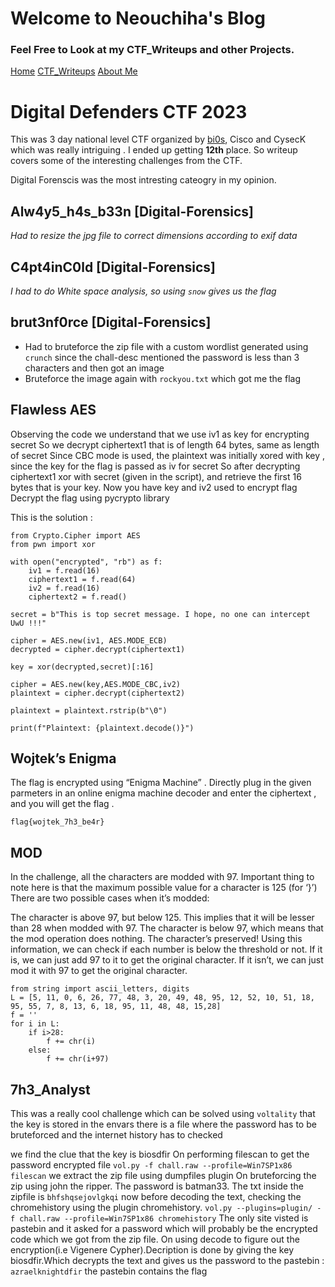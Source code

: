 # Welcome to Neouchiha's Blog

### Feel Free to Look at my CTF_Writeups and other Projects.

[Home](https://npranav7619.github.io/)
[CTF_Writeups](https://npranav7619.github.io/CTF_Writeups)
[About Me](https://npranav7619.github.io/Aboutme)

# Digital Defenders CTF 2023 

This was 3 day national level CTF organized by [bi0s](https://bi0s.in/), Cisco and CysecK which was really intriguing . I ended up getting **12th** place.
So writeup covers some of the interesting challenges from the CTF.

Digital Forenscis was the most intresting cateogry in my opinion.

## Alw4y5_h4s_b33n [Digital-Forensics]
  
  *Had to resize the jpg file to correct dimensions according to exif data*

## C4pt4inC0ld [Digital-Forensics]
  
  *I had to do White space analysis, so using `snow` gives us the flag*

## brut3nf0rce [Digital-Forensics]

  - Had to bruteforce the zip file with a custom wordlist generated using `crunch` since the chall-desc mentioned the password is less than 3 characters
	and then got an image
  - Bruteforce the image again with `rockyou.txt`
	which got me the flag

## Flawless AES

Observing the code we understand that we use iv1 as key for encrypting secret
So we decrypt ciphertext1 that is of length 64 bytes, same as length of secret
Since CBC mode is used, the plaintext was initially xored with key , since the key for the flag is passed as iv for secret
So after decrypting ciphertext1 xor with secret (given in the script), and retrieve the first 16 bytes that is your key.
Now you have key and iv2 used to encrypt flag
Decrypt the flag using pycrypto library

This is the solution :
```
from Crypto.Cipher import AES
from pwn import xor

with open("encrypted", "rb") as f:
    iv1 = f.read(16)
    ciphertext1 = f.read(64)
    iv2 = f.read(16)
    ciphertext2 = f.read()

secret = b"This is top secret message. I hope, no one can intercept UwU !!!"

cipher = AES.new(iv1, AES.MODE_ECB)
decrypted = cipher.decrypt(ciphertext1)

key = xor(decrypted,secret)[:16]

cipher = AES.new(key,AES.MODE_CBC,iv2)
plaintext = cipher.decrypt(ciphertext2)

plaintext = plaintext.rstrip(b"\0")

print(f"Plaintext: {plaintext.decode()}")
```
## Wojtek’s Enigma

The flag is encrypted using “Enigma Machine” . Directly plug in the given parmeters in an online enigma machine decoder and enter the ciphertext , and you will get the flag .

`flag{wojtek_7h3_be4r}`

## MOD

In the challenge, all the characters are modded with 97. Important thing to note here is that the maximum possible value for a character is 125 (for ‘}’) There are two possible cases when it’s modded:

The character is above 97, but below 125. This implies that it will be lesser than 28 when modded with 97.
The character is below 97, which means that the mod operation does nothing. The character’s preserved!
Using this information, we can check if each number is below the threshold or not. If it is, we can just add 97 to it to get the original character. If it isn’t, we can just mod it with 97 to get the original character.

```
from string import ascii_letters, digits
L = [5, 11, 0, 6, 26, 77, 48, 3, 20, 49, 48, 95, 12, 52, 10, 51, 18, 95, 55, 7, 8, 13, 6, 18, 95, 11, 48, 48, 15,28]
f = ''
for i in L:
    if i>28:
        f += chr(i)
    else:
        f += chr(i+97)
```
## 7h3_Analyst

This was a really cool challenge which can be solved using `voltality` 
that the key is stored in the envars there is a file where the password has to be bruteforced and the internet history has to checked

we find the clue that the key is biosdfir 
On performing filescan to get the password encrypted file
`vol.py -f chall.raw --profile=Win7SP1x86 filescan`
we extract the zip file using dumpfiles plugin
On bruteforcing the zip using john the ripper. The password is batman33. The txt inside the zipfile is
`bhfshqsejovlgkqi`
now before decoding the text, checking the chromehistory using the plugin chromehistory.
`vol.py --plugins=plugin/ -f chall.raw --profile=Win7SP1x86 chromehistory`
The only site visted is pastebin and it asked for a password which will probably be the encrypted code which we got from the zip file.
On using decode to figure out the encryption(i.e Vigenere Cypher).Decription is done by giving the key biosdfir.Which decrypts the text and gives us the password to the pastebin :
`azraelknightdfir`
the pastebin contains the flag

